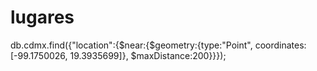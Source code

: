 # lugares
<bre>db.cdmx.find({"location":{$near:{$geometry:{type:"Point", coordinates:[-99.1750026, 19.3935699]}, $maxDistance:200}}});<bre/>
